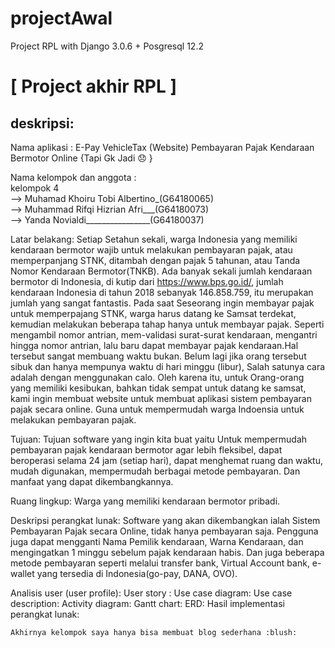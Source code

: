 # projectAwal
Project RPL with Django 3.0.6 + Posgresql 12.2

# [ Project akhir RPL ] 
## deskripsi:
Nama aplikasi : E-Pay VehicleTax (Website) Pembayaran Pajak Kendaraan Bermotor Online {Tapi Gk Jadi :disappointed: }

Nama kelompok dan anggota :  
  kelompok 4  
  --> Muhamad Khoiru Tobi Albertino_(G64180065)<br/>
  --> Muhammad Rifqi Hizrian Afri___(G64180073)<br/>
  --> Yanda Novialdi________________(G64180037)<br/>

Latar belakang:
  Setiap Setahun sekali, warga Indonesia yang memiliki kendaraan bermotor wajib untuk melakukan pembayaran pajak, atau memperpanjang STNK, ditambah dengan pajak 5 tahunan, atau Tanda Nomor Kendaraan Bermotor(TNKB). Ada banyak sekali jumlah kendaraan bermotor di Indonesia, di kutip dari https://www.bps.go.id/, jumlah kendaraan Indonesia di tahun 2018 sebanyak 146.858.759, itu merupakan jumlah yang sangat fantastis.
  Pada saat Seseorang ingin membayar pajak untuk memperpajang STNK, warga harus datang ke Samsat terdekat, kemudian melakukan beberapa tahap hanya untuk membayar pajak. Seperti mengambil nomor antrian, mem-validasi surat-surat kendaraan, mengantri hingga nomor antrian, lalu baru dapat membayar pajak kendaraan.Hal tersebut sangat membuang waktu bukan. Belum lagi jika orang tersebut sibuk dan hanya mempunya waktu di hari minggu (libur), Salah satunya cara adalah dengan menggunakan calo.
	Oleh karena itu, untuk Orang-orang yang memiliki kesibukan, bahkan tidak sempat untuk datang ke samsat, kami ingin membuat website untuk membuat aplikasi sistem pembayaran pajak secara online. Guna untuk mempermudah warga Indoensia untuk melakukan pembayaran pajak.

Tujuan:
  Tujuan software yang ingin kita buat yaitu Untuk mempermudah pembayaran pajak kendaraan bermotor agar lebih fleksibel, dapat  beroperasi selama 24 jam (setiap hari), dapat menghemat ruang dan waktu, mudah digunakan, mempermudah berbagai metode pembayaran. Dan manfaat yang dapat dikembangkannya.
  
Ruang lingkup:
  Warga yang memiliki kendaraan bermotor pribadi.

Deskripsi perangkat lunak:
  Software yang akan dikembangkan ialah Sistem Pembayaran Pajak secara Online, tidak hanya pembayaran saja. Pengguna juga dapat mengganti Nama Pemilik kendaraan, Warna Kendaraan, dan mengingatkan 1 minggu sebelum pajak kendaraan habis. Dan juga beberapa metode pembayaran seperti melalui transfer bank, Virtual Account bank, e-wallet yang tersedia di Indonesia(go-pay, DANA, OVO).
  
Analisis user (user profile):
User story :
Use case diagram:
Use case description: 
Activity diagram:
Gantt chart:
ERD:
Hasil implementasi perangkat lunak:

	Akhirnya kelompok saya hanya bisa membuat blog sederhana :blush: 
